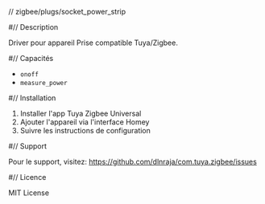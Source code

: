 // zigbee/plugs/socket_power_strip

#// Description

Driver pour appareil Prise compatible Tuya/Zigbee.

#// Capacités

- `onoff`
- `measure_power`

#// Installation

1. Installer l'app Tuya Zigbee Universal
2. Ajouter l'appareil via l'interface Homey
3. Suivre les instructions de configuration

#// Support

Pour le support, visitez: https://github.com/dlnraja/com.tuya.zigbee/issues

#// Licence

MIT License
